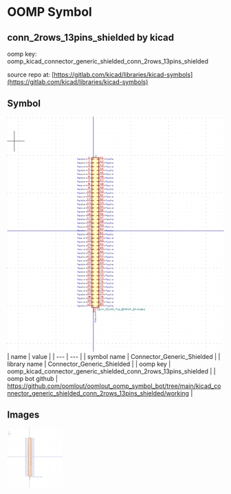 # OOMP Symbol  
## conn_2rows_13pins_shielded  by kicad  
  
oomp key: oomp_kicad_connector_generic_shielded_conn_2rows_13pins_shielded  
  
source repo at: [https://gitlab.com/kicad/libraries/kicad-symbols](https://gitlab.com/kicad/libraries/kicad-symbols)  
## Symbol  
  
[![working.png](working_600.png)](working.png)  
| name | value | 
| --- | --- | 
| symbol name | Connector_Generic_Shielded | 
| library name | Connector_Generic_Shielded | 
| oomp key | oomp_kicad_connector_generic_shielded_conn_2rows_13pins_shielded | 
| oomp bot github | https://github.com/oomlout/oomlout_oomp_symbol_bot/tree/main/kicad_connector_generic_shielded_conn_2rows_13pins_shielded/working | 
## Images  
  
[![working.png](working_140.png)](working.png)  
